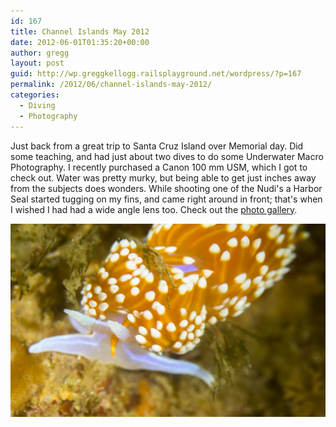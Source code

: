 ```yaml
---
id: 167
title: Channel Islands May 2012
date: 2012-06-01T01:35:20+00:00
author: gregg
layout: post
guid: http://wp.greggkellogg.railsplayground.net/wordpress/?p=167
permalink: /2012/06/channel-islands-may-2012/
categories:
  - Diving
  - Photography
---
```

Just back from a great trip to Santa Cruz Island over Memorial day. Did some teaching, and had just about two dives to do some Underwater Macro Photography. I recently purchased a Canon 100 mm USM, which I got to check out. Water was pretty murky, but being able to get just inches away from the subjects does wonders. While shooting one of the Nudi's a Harbor Seal started tugging on my fins, and came right around in front; that's when I wished I had had a wide angle lens too. Check out the [photo gallery](/galleries/Channel%20Islands%202012-05/).

 [ <img alt="Hermissenda crassicornis" src="/galleries/Channel%20Islands%202012-05/content/images/large/Channel_Islands-20120528-85.jpg" style="width: 530px; height: 309px;" />](/galleries/Channel%20Islands%202012-05/)